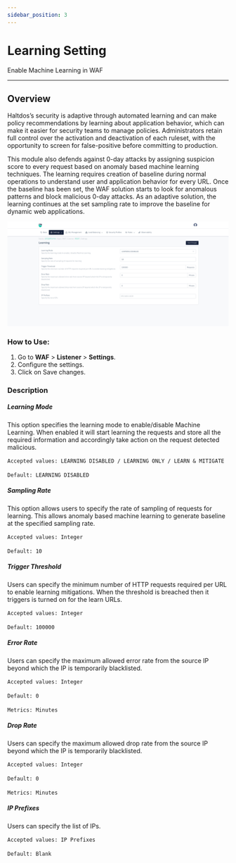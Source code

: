 ```yaml
---
sidebar_position: 3
---
```


# Learning Setting
Enable Machine Learning in WAF

---

## Overview

Haltdos’s security is adaptive through automated learning and can make policy recommendations by learning about application behavior, which can make it easier for security teams to manage policies. Administrators retain full control over the activation and deactivation of each ruleset, with the opportunity to screen for false-positive before committing to production.

This module also defends against 0-day attacks by assigning suspicion score to every request based on anomaly based machine learning techniques. The learning requires creation of baseline during normal operations to understand user and application behavior for every URL. Once the baseline has been set, the WAF solution starts to look for anomalous patterns and block malicious 0-day attacks. As an adaptive solution, the learning continues at the set sampling rate to improve the baseline for dynamic web applications.


![Listener Operational Settings](/img/waf/v8/docs/learning.png)  
  
### How to Use:
1. Go to **WAF** > **Listener** > **Settings**.  
2. Configure the settings.
3. Click on Save changes.  

### Description

##### **Learning Mode**
This option specifies the learning mode to enable/disable Machine Learning. When enabled it will start learning the requests and store all the required information and accordingly take action on the request detected malicious.

    Accepted values: LEARNING DISABLED / LEARNING ONLY / LEARN & MITIGATE

    Default: LEARNING DISABLED 

##### **Sampling Rate**
This option allows users to specify the rate of sampling of requests for learning. This allows anomaly based machine learning to generate baseline at the specified sampling rate.  

    Accepted values: Integer

    Default: 10

##### **Trigger Threshold**
Users can specify the minimum number of HTTP requests required per URL to enable learning mitigations. When the threshold is breached then it triggers is turned on for the learn URLs.

    Accepted values: Integer

    Default: 100000 

##### **Error Rate**
Users can specify the maximum allowed error rate from the source IP beyond which the IP is temporarily blacklisted.

    Accepted values: Integer

    Default: 0 

    Metrics: Minutes

##### **Drop Rate**
Users can specify the maximum allowed drop rate from the source IP beyond which the IP is temporarily blacklisted.

    Accepted values: Integer

    Default: 0 

    Metrics: Minutes

##### **IP Prefixes**
Users can specify the list of IPs.

    Accepted values: IP Prefixes 

    Default: Blank
